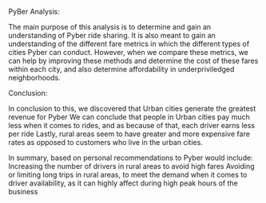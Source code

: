 PyBer Analysis:

The main purpose of this analysis is to determine and gain an understanding of Pyber ride sharing. 
It is also meant to gain an understanding of the different fare metrics in which the different types of cities Pyber can conduct. 
However, when we compare these metrics, we can help by improving these methods and determine the cost of these fares within each city, and also determine affordability in underpriviledged neighborhoods.

Conclusion:

In conclusion to this, we discovered that Urban cities generate the greatest revenue for Pyber
    We can conclude that people in Urban cities pay much less when it comes to rides, and as because of that, each driver earns less per ride
Lastly, rural areas seem to have greater and more expensive fare rates as opposed to customers who live in the urban cities.

In summary, based on personal recommendations to Pyber would include:
    Increasing the number of drivers in rural areas to avoid high fares
    Avoiding or limiting long trips in rural areas, to meet the demand when it comes to driver availability, as it can highly affect during high peak hours of the business
    
